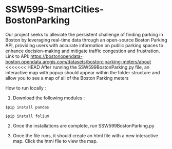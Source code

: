 # SSW599-SmartCities-BostonParking

Our project seeks to alleviate the persistent challenge of finding parking in Boston by leveraging real-time data through an open-source Boston Parking API, providing users with accurate information on public parking spaces to enhance decision-making and mitigate traffic congestion and frustration.
Link to API: https://bostonopendata-boston.opendata.arcgis.com/datasets/boston::parking-meters/about
<<<<<<< HEAD
After running the SSW599BostonParking.py file, an interactive map with popup should appear within the folder structure and allow you to see a map of all of the Boston Parking meters

How to run locally :

1. Download the following modules :

```
$pip install pandas
```

```
$pip install folium
```

2. Once the installations are complete, run SSW599BostonParking.py

3. Once the file runs, it should create an html file with a new interactive map. Click the html file to view the map.
